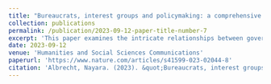 ```yaml
---
title: "Bureaucrats, interest groups and policymaking: a comprehensive overview from the turn of the century"
collection: publications
permalink: /publication/2023-09-12-paper-title-number-7
excerpt: 'This paper examines the intricate relationships between government officers and interest organisations, a topic receiving less attention than their connections with ministers, elected officials, and political parties. Through an extensive literature review, employing bibliometric techniques and qualitative content analysis, the study analyses 415 papers published between 2000 and 2022. It uncovers trends in authorship, research methods, and geographical focus, revealing a concentration of research networks in the United States and Europe, primarily focusing on the global North. The findings highlight a need to explore further the causal mechanisms between interest group access to bureaucracy and their influence on public policies. Additionally, the paper proposes new perspectives to analyse these political connections, stressing the importance of more regional diversity in research to develop comprehensive theoretical frameworks applicable across different contexts.'
date: 2023-09-12
venue: 'Humanities and Social Sciences Communications'
paperurl: 'https://www.nature.com/articles/s41599-023-02044-8'
citation: 'Albrecht, Nayara. (2023). &quot;Bureaucrats, interest groups and policymaking: a comprehensive overview from the turn of the century. &quot; <i>Humanities and Social Sciences Communications</i>. 1(7).'
---
```

